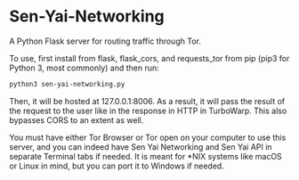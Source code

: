 # Sen-Yai-Networking
A Python Flask server for routing traffic through Tor.

To use, first install from flask, flask_cors, and requests_tor from pip (pip3 for Python 3, most commonly) and then run:

```bash
python3 sen-yai-networking.py
```

Then, it will be hosted at 127.0.0.1:8006. As a result, it will pass the result of the request to the user like in the response in HTTP in TurboWarp. This also bypasses CORS to an extent as well.

You must have either Tor Browser or Tor open on your computer to use this server, and you can indeed have Sen Yai Networking and Sen Yai API in separate Terminal tabs if needed. It is meant for *NIX systems like macOS or Linux in mind, but you can port it to Windows if needed.
